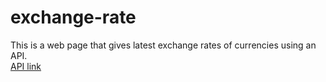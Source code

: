 # exchange-rate
This is a web page that gives latest exchange rates of currencies using an API.
<br><a href="https://exchangeratesapi.io/" _target="blank">API link</a>
